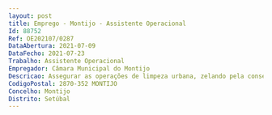 ```yaml
--- 
layout: post
title: Emprego - Montijo - Assistente Operacional
Id: 88752
Ref: OE202107/0287
DataAbertura: 2021-07-09
DataFecho: 2021-07-23
Trabalho: Assistente Operacional
Empregador: Câmara Municipal do Montijo
Descricao: Assegurar as operações de limpeza urbana, zelando pela conservação, limpeza e manutenção de bens e equipamentos. Varredura, manual e mecânica, das ruas, bem como a limpeza das mesmas, nomeadamente, desmatação e recolha de entulhos, contentores e lixo grosso, utilizando sempre os meios necessários para o efeito
CodigoPostal: 2870-352 MONTIJO
Concelho: Montijo
Distrito: Setúbal
--- 
```

